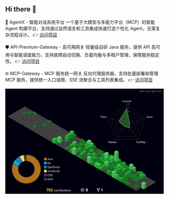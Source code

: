 ## Hi there 👋​

​🤖 AgentX - 智能对话系统平台​​
一个基于大模型与多能力平台（MCP）的智能 Agent 构建平台，支持通过自然语言和工具集成快速打造个性化 Agent，无需复杂流程设计。
👉 [访问项目](https://github.com/Feynix2004/AgentX.git)

​​🛡️ API-Premium-Gateway - 高可用网关​​
轻量级自研 Java 服务，提供 API 高可用与智能调度能力，支持故障自动切换、负载均衡与多租户管理，保障服务稳定性。
👉 [访问项目](https://github.com/Feynix2004/API-Premium-Gateway)

​​🌐 MCP-Gateway - MCP 服务统一网关​​
反向代理服务器，支持批量部署和管理 MCP 服务，提供统一入口调用、SSE 流聚合与工具列表集成。
👉 [访问项目](https://github.com/Feynix2004/mcp-gateway)

![Personal 3D Metrics](./profile-3d-contrib/profile-night-green.svg)

